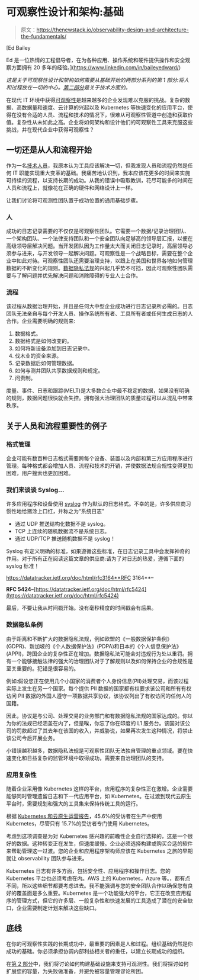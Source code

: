 # 可观察性设计和架构:基础

> 原文：<https://thenewstack.io/observability-design-and-architecture-the-fundamentals/>

[](https://www.linkedin.com/in/baileyedward/)

 [Ed Bailey

Ed 是一位热情的工程倡导者，在为各种应用、操作系统和硬件提供操作和安全观察方面拥有 20 多年的经验。](https://www.linkedin.com/in/baileyedward/) [](https://www.linkedin.com/in/baileyedward/)

*这是关于可观察性设计和架构如何需要从基础开始的两部分系列的第 1 部分:将人和过程放在一切的中心。[第二部分](https://thenewstack.io/technology-decisions-for-a-successful-observability-strategy/)是关于技术方面的。*

在现代 IT 环境中获得[可观察性](https://thenewstack.io/monitoring-and-observability-whats-the-difference-and-why-does-it-matter/)是越来越多的企业发现难以克服的挑战。复杂的数据、高数据量和速度、云计算的兴起以及 Kubernetes 等快速变化的应用平台，使得在没有合适的人员、流程和技术的情况下，很难从可观察性管道中创造和获取价值。复杂性从未如此之高。企业将如何架构和设计他们的可观察性工具来克服这些挑战，并在现代企业中获得可观察性？

## **一切还是从人和流程开始**

作为一名[技术人员](https://cribl.io/blog/introducing-cribl-developer-evangelist-ed-bailey/?utm_campaign=thewnewstackreferral&utm_medium=sponsoredarticle&utm_source=thenewstack&utm_content=hyperlinktexttechnologyperson)，我原本认为工具应该解决一切，但我发现人员和流程仍然是任何 IT 职能实现重大变革的基础。我痛苦地认识到，我本应该花更多的时间来实施可持续的流程，以支持长期的成功。从我的错误中吸取教训，花尽可能多的时间在人员和流程上，就像花在正确的硬件和网络设计上一样。

让我们讨论将可观测性团队置于成功位置的通用基础步骤。

### **人**

成功的日志记录需要的不仅仅是可观察性团队。它需要一个数据/记录治理团队、一个架构团队、一个法律支持团队和一个安全团队向足够高的领导层汇报，以便在高级领导层解决问题。当开发团队因为工作量太大而关闭日志记录时，高层领导必须参与进来，与开发领导一起解决问题。可观察性是一个战略目标，需要在整个企业中如此对待。可观察性团队还需要治理支持，以跟上在美国和世界各地如何管理数据的不断变化的规则。[数据隐私法规](https://cribl.io/resources/using-cribl-logstream-to-support-data-governance/?utm_campaign=thewnewstackreferral&utm_medium=sponsoredarticle&utm_source=thenewstack&utm_content=hyperlinktextdataprivacyregulation)的兴起几乎势不可挡，因此可观察性团队需要与了解问题并优先解决问题和消除障碍的专业人士合作。

### **流程**

该过程从数据治理开始，并且是任何大中型企业成功进行日志记录所必需的。日志团队无法亲自与每个开发人员、操作系统所有者、工具所有者或任何生成日志的人合作。企业需要明确的规则来:

1.  数据格式。
2.  数据格式是如何改变的。
3.  如何将新设备添加到日志记录中。
4.  伐木业的资金来源。
5.  记录数据后如何管理数据。
6.  如何与测井团队共享数据规则和规定。
7.  问责制。

度量、事件、日志和跟踪(MELT)是大多数企业中最不稳定的数据，如果没有明确的规则，数据问题很快就会失控。拥有强大治理团队的质量过程可以从混乱中带来秩序。

## **关于人员和流程重要性的例子**

### **格式管理**

企业可能有数百种日志格式需要跨每个设备、装置以及内部和第三方应用程序进行管理。每种格式都会增加人员、流程和技术的开销，并使数据法规合规性变得更加困难，用户搜索也更加困难。

### **我们来谈谈 Syslog…**

许多应用程序和设备使用 [syslog](https://cribl.io/resources/replacing-your-syslog-server-with-logstream/?utm_campaign=thewnewstackreferral&utm_medium=sponsoredarticle&utm_source=thenewstack&utm_content=hyperlinktextsyslog) 作为默认的日志格式。不幸的是，许多供应商习惯性地给猪涂上口红，并称之为“系统日志”

*   通过 UDP 推送结构化数据不是 syslog。
*   TCP 上连续的随机数据流不是系统日志。
*   通过 UDP/TCP 推送随机数据不是 syslog！

Syslog 有定义明确的标准，如果遵循这些标准，在日志记录工具中会发挥神奇的作用。对于所有正在阅读这篇文章的供应商:请为了对日志的热爱，遵循下面的 syslog 标准！

https://datatracker.ietf.org/doc/html/rfc3164**RFC 3164**–[](https://datatracker.ietf.org/doc/html/rfc3164)

**RFC 5424**–[https://datatracker.ietf.org/doc/html/rfc5424](https://datatracker.ietf.org/doc/html/rfc5424)

最后，不要让我从时间戳开始。没有毫秒精度的时间戳会有后果。

### **数据隐私条例**

由于距离和不断扩大的数据隐私法规，例如欧盟的《一般数据保护条例》(GDPR)、新加坡的《个人数据保护法》(PDPA)和日本的《个人信息保护法》(APPI)，跨国企业的复杂性正在增加。数据隐私法可能会对违规行为处以重罚。拥有一个能够接触法律的强大的治理团队对于了解规则以及如何保持企业的合规性是至关重要的。犯错是很容易的。

例如:假设您正在使用几个小国家的消费者个人身份信息(PII)处理交易，而该过程实际上发生在另一个国家。每个提供 PII 数据的国家都有权要求该公司和所有有权访问 PII 数据的外国人遵守一项数据共享协议，该协议列出了有权访问的任何人的国籍。

因此，协议是与公司、处理交易的业务部门和有数据隐私法规的国家达成的。你以为你的法规已经涵盖在内了，但是唉，你忘了你在印度的 L1 服务台。该国对该公司的罚款超过了其去年在该国的收入，并威胁说，如果再次发生这种情况，将禁止该公司今后开展业务。

小错误越积越多，数据隐私法规是可观察性团队无法独自管理的重点领域。要在快速变化和日益复杂的监管环境中取得成功，需要来自治理团队的支持。

### **应用复杂性**

随着企业采用像 Kubernetes 这样的平台，应用程序的复杂性正在激增。企业需要能够同时管理遗留日志和下一代应用平台，如 Kubernetes。在过渡到现代云原生平台时，需要规划和强大的工具集来保持传统工具的运行。

根据 [Kubernetes 和云原生运营报告](https://juju.is/cloud-native-kubernetes-usage-report-2021)，45.6%的受访者在生产中使用 Kubernetes，尽管只有 15.7%的受访者专门使用 Kubernetes。

考虑到这项调查是为对 Kubernetes 感兴趣的前瞻性企业自行选择的，这是一个很好的数据。这种转变正在发生，但速度缓慢。企业必须选择构建或购买合适的软件来帮助管理这一过渡。您的企业和应用程序架构师应该在 Kubernetes 之旅的早期就让 observability 团队参与进来。

Kubernetes 日志有许多方面，包括安全性、应用程序和操作日志。您的 Kubernetes 平台也必须考虑在内。AWS 上的 Kubernetes，Azure 等。，都有点不同，所以这些细节都要考虑进去。我不能强调与您的安全团队合作以确保您有良好的覆盖面是多么重要。Kubernetes 是一个功能强大的平台，它正在改变应用程序的管理方式，但它的许多层、一般复杂性和快速发展的工具造成了潜在的安全缺口，企业需要制定计划来解决这些缺口。

## **底线**

在你的可观察性实践的长期成功中，最重要的因素是人和过程。组织基础仍然是你成功的基础。你必须承担协调内部利益相关者的重任，以建立长期成功的组织。

在[第 2 部分](https://thenewstack.io/technology-decisions-for-a-successful-observability-strategy/)中，我们将讨论如何构建基础设施来支持可观测性。我们将探讨如何扩展您的容量，为失败做准备，并避免被容量管理谬论所困。

<svg xmlns:xlink="http://www.w3.org/1999/xlink" viewBox="0 0 68 31" version="1.1"><title>Group</title> <desc>Created with Sketch.</desc></svg>